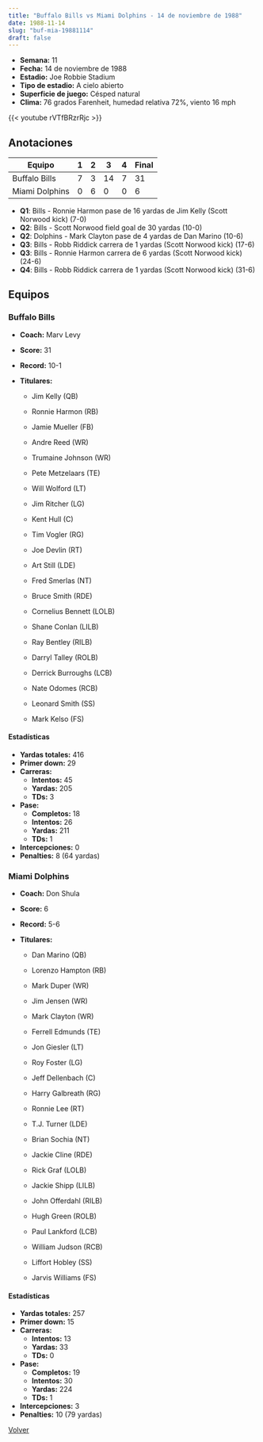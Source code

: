 ```yaml
---
title: "Buffalo Bills vs Miami Dolphins - 14 de noviembre de 1988"
date: 1988-11-14
slug: "buf-mia-19881114"
draft: false
---
```


- **Semana:** 11
- **Fecha:** 14 de noviembre de 1988
- **Estadio:** Joe Robbie Stadium
- **Tipo de estadio:** A cielo abierto
- **Superficie de juego:** Césped natural
- **Clima:** 76 grados Farenheit, humedad relativa 72%, viento 16 mph


{{< youtube rVTfBRzrRjc >}}


## Anotaciones
| Equipo | 1 | 2 | 3 | 4 | Final |
|--------|---|---|---|---|-------|
| Buffalo Bills  | 7 | 3 | 14 | 7  | 31 |
| Miami Dolphins  | 0 | 6 | 0 | 0  | 6 |
- **Q1**: Bills - Ronnie Harmon pase de 16 yardas de Jim Kelly (Scott Norwood kick) (7-0)
- **Q2**: Bills - Scott Norwood field goal de 30 yardas (10-0)
- **Q2**: Dolphins - Mark Clayton pase de 4 yardas de Dan Marino (10-6)
- **Q3**: Bills - Robb Riddick carrera de 1 yardas (Scott Norwood kick) (17-6)
- **Q3**: Bills - Ronnie Harmon carrera de 6 yardas (Scott Norwood kick) (24-6)
- **Q4**: Bills - Robb Riddick carrera de 1 yardas (Scott Norwood kick) (31-6)


## Equipos


### Buffalo Bills
* **Coach:** Marv Levy
* **Score:** 31
* **Record:** 10-1
* **Titulares:** 

  * Jim Kelly (QB) 

  * Ronnie Harmon (RB) 

  * Jamie Mueller (FB) 

  * Andre Reed (WR) 

  * Trumaine Johnson (WR) 

  * Pete Metzelaars (TE) 

  * Will Wolford (LT) 

  * Jim Ritcher (LG) 

  * Kent Hull (C) 

  * Tim Vogler (RG) 

  * Joe Devlin (RT) 

  * Art Still (LDE) 

  * Fred Smerlas (NT) 

  * Bruce Smith (RDE) 

  * Cornelius Bennett (LOLB) 

  * Shane Conlan (LILB) 

  * Ray Bentley (RILB) 

  * Darryl Talley (ROLB) 

  * Derrick Burroughs (LCB) 

  * Nate Odomes (RCB) 

  * Leonard Smith (SS) 

  * Mark Kelso (FS) 

#### Estadísticas
* **Yardas totales:** 416
* **Primer down:** 29
* **Carreras:**
  * **Intentos:** 45
  * **Yardas:** 205
  * **TDs:** 3
* **Pase:**
  * **Completos:** 18
  * **Intentos:** 26
  * **Yardas:** 211
  * **TDs:** 1
* **Intercepciones:** 0
* **Penalties:** 8 (64 yardas)

### Miami Dolphins
* **Coach:** Don Shula
* **Score:** 6
* **Record:** 5-6
* **Titulares:** 

  * Dan Marino (QB) 

  * Lorenzo Hampton (RB) 

  * Mark Duper (WR) 

  * Jim Jensen (WR) 

  * Mark Clayton (WR) 

  * Ferrell Edmunds (TE) 

  * Jon Giesler (LT) 

  * Roy Foster (LG) 

  * Jeff Dellenbach (C) 

  * Harry Galbreath (RG) 

  * Ronnie Lee (RT) 

  * T.J. Turner (LDE) 

  * Brian Sochia (NT) 

  * Jackie Cline (RDE) 

  * Rick Graf (LOLB) 

  * Jackie Shipp (LILB) 

  * John Offerdahl (RILB) 

  * Hugh Green (ROLB) 

  * Paul Lankford (LCB) 

  * William Judson (RCB) 

  * Liffort Hobley (SS) 

  * Jarvis Williams (FS) 

#### Estadísticas
* **Yardas totales:** 257
* **Primer down:** 15
* **Carreras:**
  * **Intentos:** 13
  * **Yardas:** 33
  * **TDs:** 0
* **Pase:**
  * **Completos:** 19
  * **Intentos:** 30
  * **Yardas:** 224
  * **TDs:** 1
* **Intercepciones:** 3
* **Penalties:** 10 (79 yardas)


[Volver](/historia/1988)

